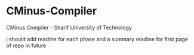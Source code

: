 # CMinus-Compiler
CMinus Compiler - Sharif University of Technology

i should add readme for each phase and a summary readme for first page of repo in future
